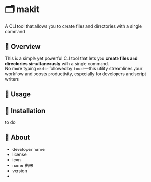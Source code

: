 # 🗂️ makit
A CLI tool that allows you to create files and directories with a single command
## 👀 Overview
This is a simple yet powerful CLI tool that lets you **create files and directories simultaneously** with a single command.  
No more typing `mkdir` followed by `touch`—this utility streamlines your workflow and boosts productivity, especially for developers and script writers
## 🥞 Usage 

## 🍈 Installation
to do
## 🐼 About
  - developer name
  - license
  - icon
  - name 由来
  - version
  - 

